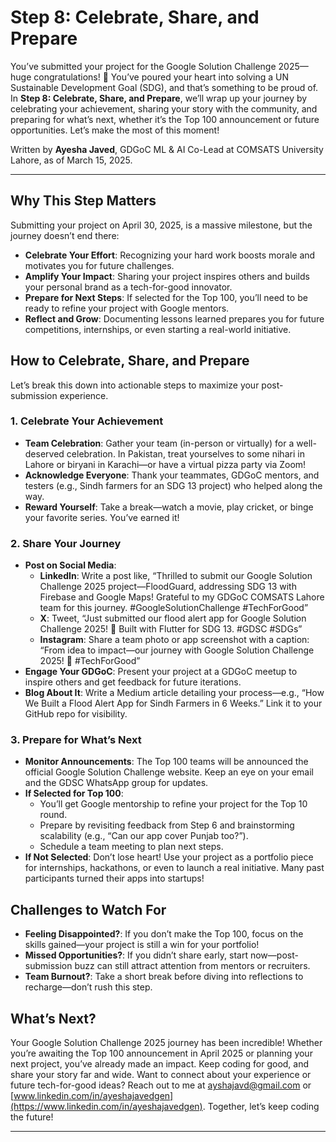 # Step 8: Celebrate, Share, and Prepare

You’ve submitted your project for the Google Solution Challenge 2025—huge congratulations! 🎉 You’ve poured your heart into solving a UN Sustainable Development Goal (SDG), and that’s something to be proud of. In **Step 8: Celebrate, Share, and Prepare**, we’ll wrap up your journey by celebrating your achievement, sharing your story with the community, and preparing for what’s next, whether it’s the Top 100 announcement or future opportunities. Let’s make the most of this moment!

Written by **Ayesha Javed**, GDGoC ML & AI Co-Lead at COMSATS University Lahore, as of March 15, 2025.

---

## Why This Step Matters
Submitting your project on April 30, 2025, is a massive milestone, but the journey doesn’t end there:

- **Celebrate Your Effort**: Recognizing your hard work boosts morale and motivates you for future challenges.
- **Amplify Your Impact**: Sharing your project inspires others and builds your personal brand as a tech-for-good innovator.
- **Prepare for Next Steps**: If selected for the Top 100, you’ll need to be ready to refine your project with Google mentors.
- **Reflect and Grow**: Documenting lessons learned prepares you for future competitions, internships, or even starting a real-world initiative.

## How to Celebrate, Share, and Prepare
Let’s break this down into actionable steps to maximize your post-submission experience.

### 1. Celebrate Your Achievement
- **Team Celebration**: Gather your team (in-person or virtually) for a well-deserved celebration. In Pakistan, treat yourselves to some nihari in Lahore or biryani in Karachi—or have a virtual pizza party via Zoom!
- **Acknowledge Everyone**: Thank your teammates, GDGoC mentors, and testers (e.g., Sindh farmers for an SDG 13 project) who helped along the way.
- **Reward Yourself**: Take a break—watch a movie, play cricket, or binge your favorite series. You’ve earned it!

### 2. Share Your Journey
- **Post on Social Media**:
  - **LinkedIn**: Write a post like, “Thrilled to submit our Google Solution Challenge 2025 project—FloodGuard, addressing SDG 13 with Firebase and Google Maps! Grateful to my GDGoC COMSATS Lahore team for this journey. #GoogleSolutionChallenge #TechForGood”
  - **X**: Tweet, “Just submitted our flood alert app for Google Solution Challenge 2025! 🌊 Built with Flutter for SDG 13. #GDSC #SDGs”
  - **Instagram**: Share a team photo or app screenshot with a caption: “From idea to impact—our journey with Google Solution Challenge 2025! 🚀 #TechForGood”
- **Engage Your GDGoC**: Present your project at a GDGoC meetup to inspire others and get feedback for future iterations.
- **Blog About It**: Write a Medium article detailing your process—e.g., “How We Built a Flood Alert App for Sindh Farmers in 6 Weeks.” Link it to your GitHub repo for visibility.

### 3. Prepare for What’s Next
- **Monitor Announcements**: The Top 100 teams will be announced the official Google Solution Challenge website.
Keep an eye on your email and the GDSC WhatsApp group for updates.
- **If Selected for Top 100**:
  - You’ll get Google mentorship to refine your project for the Top 10 round.
  - Prepare by revisiting feedback from Step 6 and brainstorming scalability (e.g., “Can our app cover Punjab too?”).
  - Schedule a team meeting to plan next steps.
- **If Not Selected**: Don’t lose heart! Use your project as a portfolio piece for internships, hackathons, or even to launch a real initiative. Many past participants turned their apps into startups!

## Challenges to Watch For
- **Feeling Disappointed?**: If you don’t make the Top 100, focus on the skills gained—your project is still a win for your portfolio!
- **Missed Opportunities?**: If you didn’t share early, start now—post-submission buzz can still attract attention from mentors or recruiters.
- **Team Burnout?**: Take a short break before diving into reflections to recharge—don’t rush this step.

## What’s Next?
Your Google Solution Challenge 2025 journey has been incredible! Whether you’re awaiting the Top 100 announcement in April 2025 or planning your next project, you’ve already made an impact. Keep coding for good, and share your story far and wide. Want to connect about your experience or future tech-for-good ideas? Reach out to me at [ayshajavd@gmail.com](mailto:ayshajavd@gmail.com) or [www.linkedin.com/in/ayeshajavedgen](https://www.linkedin.com/in/ayeshajavedgen). Together, let’s keep coding the future!

---
